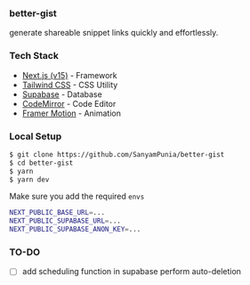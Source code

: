 ### better-gist

generate shareable snippet links quickly and effortlessly.

### Tech Stack

- [Next.js (v15)](https://nextjs.org/) - Framework
- [Tailwind CSS](https://tailwindcss.com/) - CSS Utility
- [Supabase](https://supabase.com/) - Database
- [CodeMirror](https://codemirror.net/) - Code Editor
- [Framer Motion](https://motion.dev/) - Animation

### Local Setup

```bash
$ git clone https://github.com/SanyamPunia/better-gist
$ cd better-gist
$ yarn
$ yarn dev
```

Make sure you add the required `envs`

```bash
NEXT_PUBLIC_BASE_URL=...
NEXT_PUBLIC_SUPABASE_URL=...
NEXT_PUBLIC_SUPABASE_ANON_KEY=...
```

### TO-DO

- [ ] add scheduling function in supabase perform auto-deletion
